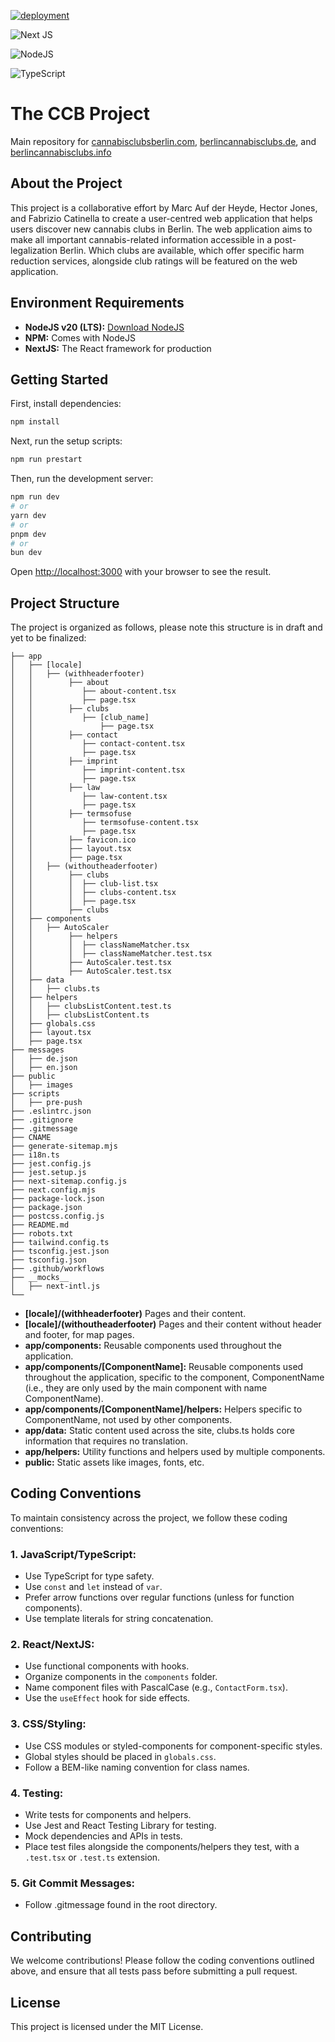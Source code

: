 [![deployment](https://github.com/marcaufderheyde/cannabisclubsberlin.com/actions/workflows/nextjs.yml/badge.svg?branch=main)](https://github.com/marcaufderheyde/cannabisclubsberlin.com/actions/workflows/nextjs.yml)

![Next JS](https://img.shields.io/badge/Next-black?style=for-the-badge&logo=next.js&logoColor=white)

![NodeJS](https://img.shields.io/badge/node.js-6DA55F?style=for-the-badge&logo=node.js&logoColor=white)

![TypeScript](https://img.shields.io/badge/typescript-%23007ACC.svg?style=for-the-badge&logo=typescript&logoColor=white)

# The CCB Project

Main repository for [cannabisclubsberlin.com](https://cannabisclubsberlin.com), [berlincannabisclubs.de](https://berlincannabisclubs.de), and [berlincannabisclubs.info](https://berlincannabisclubs.info)

## About the Project

This project is a collaborative effort by Marc Auf der Heyde, Hector Jones, and Fabrizio Catinella to create a user-centred web application that helps users discover new cannabis clubs in Berlin. The web application aims to make all important cannabis-related information accessible in a post-legalization Berlin. Which clubs are available, which offer specific harm reduction services, alongside club ratings will be featured on the web application.

## Environment Requirements

-   **NodeJS v20 (LTS):** [Download NodeJS](https://nodejs.org/en)
-   **NPM:** Comes with NodeJS
-   **NextJS:** The React framework for production

## Getting Started

First, install dependencies:

```bash
npm install
```

Next, run the setup scripts:

```bash
npm run prestart
```

Then, run the development server:

```bash
npm run dev
# or
yarn dev
# or
pnpm dev
# or
bun dev
```

Open [http://localhost:3000](http://localhost:3000) with your browser to see the result.

## Project Structure

The project is organized as follows, please note this structure is in draft and yet to be finalized:

```plaintext
├── app
│   ├── [locale]
│   │   ├── (withheaderfooter)
│   │        ├── about
│   │           ├── about-content.tsx
│   │           ├── page.tsx
│   │        ├── clubs
│   │           ├── [club_name]
│   │               ├── page.tsx
│   │        ├── contact
│   │           ├── contact-content.tsx
│   │           ├── page.tsx
│   │        ├── imprint
│   │           ├── imprint-content.tsx
│   │           ├── page.tsx
│   │        ├── law
│   │           ├── law-content.tsx
│   │           ├── page.tsx
│   │        ├── termsofuse
│   │           ├── termsofuse-content.tsx
│   │           ├── page.tsx
│   │        ├── favicon.ico
│   │        ├── layout.tsx
│   │        ├── page.tsx
│   │   ├── (withoutheaderfooter)
│   │        ├── clubs
│   │        │  ├── club-list.tsx
│   │        │  ├── clubs-content.tsx
│   │        │  ├── page.tsx
│   │        ├── clubs
│   ├── components
│   │   ├── AutoScaler
│   │        ├── helpers
│   │        │  ├── classNameMatcher.tsx
│   │        │  ├── classNameMatcher.test.tsx
│   │        ├── AutoScaler.test.tsx
│   │        ├── AutoScaler.test.tsx
│   ├── data
│   │   ├── clubs.ts
│   ├── helpers
│   │   ├── clubsListContent.test.ts
│   │   ├── clubsListContent.ts
│   ├── globals.css
│   ├── layout.tsx
│   ├── page.tsx
├── messages
│   ├── de.json
│   ├── en.json
├── public
│   ├── images
├── scripts
│   ├── pre-push
├── .eslintrc.json
├── .gitignore
├── .gitmessage
├── CNAME
├── generate-sitemap.mjs
├── i18n.ts
├── jest.config.js
├── jest.setup.js
├── next-sitemap.config.js
├── next.config.mjs
├── package-lock.json
├── package.json
├── postcss.config.js
├── README.md
├── robots.txt
├── tailwind.config.ts
├── tsconfig.jest.json
├── tsconfig.json
├── .github/workflows
├── __mocks__
│   ├── next-intl.js
└──
```

-   **[locale]/(withheaderfooter)** Pages and their content.
-   **[locale]/(withoutheaderfooter)** Pages and their content without header and footer, for map pages.
-   **app/components:** Reusable components used throughout the application.
-   **app/components/[ComponentName]:** Reusable components used throughout the application, specific to the component, ComponentName (i.e., they are only used by the main component with name ComponentName).
-   **app/components/[ComponentName]/helpers:** Helpers specific to ComponentName, not used by other components.
-   **app/data:** Static content used across the site, clubs.ts holds core information that requires no translation.
-   **app/helpers:** Utility functions and helpers used by multiple components.
-   **public:** Static assets like images, fonts, etc.

## Coding Conventions

To maintain consistency across the project, we follow these coding conventions:

### 1. **JavaScript/TypeScript:**

-   Use TypeScript for type safety.
-   Use `const` and `let` instead of `var`.
-   Prefer arrow functions over regular functions (unless for function components).
-   Use template literals for string concatenation.

### 2. **React/NextJS:**

-   Use functional components with hooks.
-   Organize components in the `components` folder.
-   Name component files with PascalCase (e.g., `ContactForm.tsx`).
-   Use the `useEffect` hook for side effects.

### 3. **CSS/Styling:**

-   Use CSS modules or styled-components for component-specific styles.
-   Global styles should be placed in `globals.css`.
-   Follow a BEM-like naming convention for class names.

### 4. **Testing:**

-   Write tests for components and helpers.
-   Use Jest and React Testing Library for testing.
-   Mock dependencies and APIs in tests.
-   Place test files alongside the components/helpers they test, with a `.test.tsx` or `.test.ts` extension.

### 5. **Git Commit Messages:**

-   Follow .gitmessage found in the root directory.

## Contributing

We welcome contributions! Please follow the coding conventions outlined above, and ensure that all tests pass before submitting a pull request.

## License

This project is licensed under the MIT License.
